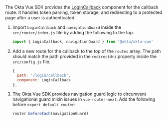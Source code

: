 The Okta Vue SDK provides the [LoginCallback](https://github.com/okta/okta-vue#use-the-logincallback-component) component for the callback route. It handles token parsing, token storage, and redirecting to a protected page after a user is authenticated.

1. Import `LoginCallback` and `navigationGuard` inside the `src/router/index.js` file by adding the following to the top.

   ```js
   import { LoginCallback, navigationGuard } from '@okta/okta-vue'
   ```

2. Add a new route for the callback to the top of the `routes` array. The path should match the path provided in the `redirectUri` property inside the `src/config.js` file.

   ```js
   {
     path: '/login/callback',
     component: LoginCallback
   },
   ```

3. The Okta Vue SDK provides navigation guard logic to circumvent navigational guard mixin issues in `vue-router-next`. Add the following before `export default router`:

   ```js
   router.beforeEach(navigationGuard)
   ```
